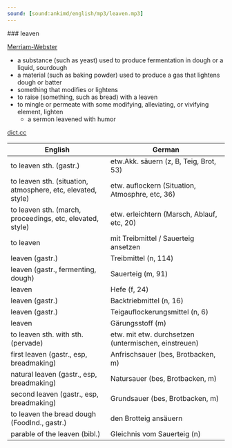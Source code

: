 ```yaml
---
sound: [sound:ankimd/english/mp3/leaven.mp3]
---
```


\### leaven

[Merriam-Webster](https://www.merriam-webster.com/dictionary/leaven)

- a substance (such as yeast) used to produce fermentation in dough or a liquid, sourdough
- a material (such as baking powder) used to produce a gas that lightens dough or batter
- something that modifies or lightens
- to raise (something, such as bread) with a leaven
- to mingle or permeate with some modifying, alleviating, or vivifying element, lighten
    - a sermon leavened with humor

[dict.cc](https://www.dict.cc/leaven)

| English        | German       |
| -------------- | ------------ |
| to leaven sth. (gastr.) | etw.Akk. säuern (z, B, Teig, Brot, 53) |
| to leaven sth. (situation, atmosphere, etc, elevated, style) | etw. auflockern (Situation, Atmosphre, etc, 36) |
| to leaven sth. (march, proceedings, etc, elevated, style) | etw. erleichtern (Marsch, Ablauf, etc, 20) |
| to leaven | mit Treibmittel / Sauerteig ansetzen |
| leaven (gastr.) | Treibmittel (n, 114) |
| leaven (gastr., fermenting, dough) | Sauerteig (m, 91) |
| leaven | Hefe (f, 24) |
| leaven (gastr.) | Backtriebmittel (n, 16) |
| leaven (gastr.) | Teigauflockerungsmittel (n, 6) |
| leaven | Gärungsstoff (m) |
| to leaven sth. with sth. (pervade) | etw. mit etw. durchsetzen (untermischen, einstreuen) |
| first leaven (gastr., esp, breadmaking) | Anfrischsauer (bes, Brotbacken, m) |
| natural leaven (gastr., esp, breadmaking) | Natursauer (bes, Brotbacken, m) |
| second leaven (gastr., esp, breadmaking) | Grundsauer (bes, Brotbacken, m) |
| to leaven the bread dough (FoodInd., gastr.) | den Brotteig ansäuern |
| parable of the leaven (bibl.) | Gleichnis vom Sauerteig (n) |
